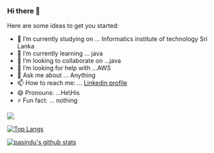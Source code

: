 ### Hi there 👋



Here are some ideas to get you started:

- 🔭 I’m currently studying on ... Informatics institute of technology Sri Lanka
- 🌱 I’m currently learning ... java
- 👯 I’m looking to collaborate on ...java
- 🤔 I’m looking for help with ...AWS
- 💬 Ask me about ... Anything
- 📫 How to reach me: ... [Linkedin profile](https://www.linkedin.com/in/pasindu-rathnayaka-568b74205/)
- 😄 Pronouns: ...He\His
- ⚡ Fun fact: ... nothing

<img src="https://www.google.com/url?sa=i&url=https%3A%2F%2Fwallpapercave.com%2Fw%2Fuwp135215&psig=AOvVaw1QvKG9YYtS7ZwOCBqW6n1T&ust=1650789860074000&source=images&cd=vfe&ved=0CAwQjRxqFwoTCLDO7-TlqfcCFQAAAAAdAAAAABAJ" />

[![Top Langs](https://github-readme-stats.vercel.app/api/top-langs/?username=pasindu99-ui)](https://github.com/anuraghazra/github-readme-stats)

[![pasindu's github stats](https://github-readme-stats.vercel.app/api?username=pasindu99-ui&count_private=true&show_icons=true&theme=radical&hide_rank=false)](https://github.com/anuraghazra/github-readme-stats)
